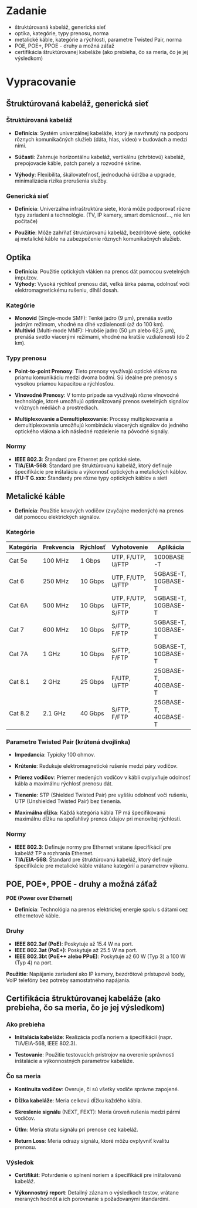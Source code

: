 # Zadanie

- štruktúrovaná kabeláž, generická sieť
- optika, kategórie, typy prenosu, norma
- metalické káble, kategórie a rýchlosti, parametre Twisted Pair, norma
- POE, POE+, PPOE - druhy a možná záťaž
- certifikácia štruktúrovanej kabeláže (ako prebieha, čo sa meria, čo je jej výsledkom)

# Vypracovanie

## Štruktúrovaná kabeláž, generická sieť

### Štruktúrovaná kabeláž

- **Definícia**: Systém univerzálnej kabeláže, ktorý je navrhnutý na podporu rôznych komunikačných služieb (dáta, hlas, video) v budovách a medzi nimi.

- **Súčasti**: Zahrnuje horizontálnu kabeláž, vertikálnu (chrbtovú) kabeláž, prepojovacie káble, patch panely a rozvodné skrine.
- **Výhody**: Flexibilita, škálovateľnosť, jednoduchá údržba a upgrade, minimalizácia rizika prerušenia služby.

### Generická sieť

- **Definícia**: Univerzálna infraštruktúra siete, ktorá môže podporovať rôzne typy zariadení a technológie. (TV, IP kamery, smart domácnosť..., nie len počítače)

- **Použitie**: Môže zahŕňať štruktúrovanú kabeláž, bezdrôtové siete, optické aj metalické káble na zabezpečenie rôznych komunikačných služieb.

## Optika

- **Definícia**: Použitie optických vlákien na prenos dát pomocou svetelných impulzov.
- **Výhody**: Vysoká rýchlosť prenosu dát, veľká šírka pásma, odolnosť voči elektromagnetickému rušeniu, dlhší dosah.

### Kategórie

- **Monovid** (Single-mode SMF): Tenké jadro (9 µm), prenáša svetlo jedným režimom, vhodné na dlhé vzdialenosti (až do 100 km).
- **Multivid** (Multi-mode MMF): Hrubšie jadro (50 µm alebo 62,5 µm), prenáša svetlo viacerými režimami, vhodné na kratšie vzdialenosti (do 2 km).

### Typy prenosu

- **Point-to-point Prenosy**: Tieto prenosy využívajú optické vlákno na priamu komunikáciu medzi dvoma bodmi. Sú ideálne pre prenosy s vysokou priamou kapacitou a rýchlosťou.

- **Vlnovodné Prenosy**: V tomto prípade sa využívajú rôzne vlnovodné technológie, ktoré umožňujú optimalizovaný prenos svetelných signálov v rôznych médiách a prostrediach.

- **Multiplexovanie a Demultiplexovanie**: Procesy multiplexovania a demultiplexovania umožňujú kombináciu viacerých signálov do jedného optického vlákna a ich následné rozdelenie na pôvodné signály.

### Normy

- **IEEE 802.3**: Štandard pre Ethernet pre optické siete.
- **TIA/EIA-568**: Štandard pre štruktúrovanú kabeláž, ktorý definuje špecifikácie pre inštaláciu a výkonnosť optických a metalických káblov.
- **ITU-T G.xxx**: Štandardy pre rôzne typy optických káblov a sietí

## Metalické káble

- **Definícia**: Použitie kovových vodičov (zvyčajne medených) na prenos dát pomocou elektrických signálov.

### Kategórie

| Kategória | Frekvencia | Rýchlosť | Vyhotovenie              | Aplikácia            |
| --------- | ---------- | -------- | ------------------------ | -------------------- |
| Cat 5e    | 100 MHz    | 1 Gbps   | UTP, F/UTP, U/FTP        | 1000BASE-T           |
| Cat 6     | 250 MHz    | 10 Gbps  | UTP, F/UTP, U/FTP        | 5GBASE-T, 10GBASE-T  |
| Cat 6A    | 500 MHz    | 10 Gbps  | UTP, F/UTP, U/FTP, S/FTP | 5GBASE-T, 10GBASE-T  |
| Cat 7     | 600 MHz    | 10 Gbps  | S/FTP, F/FTP             | 5GBASE-T, 10GBASE-T  |
| Cat 7A    | 1 GHz      | 10 Gbps  | S/FTP, F/FTP             | 5GBASE-T, 10GBASE-T  |
| Cat 8.1   | 2 GHz      | 25 Gbps  | F/UTP, U/FTP             | 25GBASE-T, 40GBASE-T |
| Cat 8.2   | 2.1 GHz    | 40 Gbps  | S/FTP, F/FTP             | 25GBASE-T, 40GBASE-T |

### Parametre Twisted Pair (krútená dvojlinka)

- **Impedancia**: Typicky 100 ohmov.

- **Krútenie**: Redukuje elektromagnetické rušenie medzi páry vodičov.
- **Prierez vodičov**: Priemer medených vodičov v kábli ovplyvňuje odolnosť kábla a maximálnu rýchlosť prenosu dát.
- **Tienenie**: STP (Shielded Twisted Pair) pre vyššiu odolnosť voči rušeniu, UTP (Unshielded Twisted Pair) bez tienenia.
- **Maximálna dĺžka**: Každá kategória kábla TP má špecifikovanú maximálnu dĺžku na spoľahlivý prenos údajov pri menovitej rýchlosti.

### Normy

- **IEEE 802.3**: Definuje normy pre Ethernet vrátane špecifikácií pre kabeláž TP a rozhrania Ethernet.
- **TIA/EIA-568**: Štandard pre štruktúrovanú kabeláž, ktorý definuje špecifikácie pre metalické káble vrátane kategórií a parametrov výkonu.

## POE, POE+, PPOE - druhy a možná záťaž

**POE (Power over Ethernet)**

- **Definícia**: Technológia na prenos elektrickej energie spolu s dátami cez ethernetové káble.

### Druhy

- **IEEE 802.3af (PoE)**: Poskytuje až 15.4 W na port.
- **IEEE 802.3at (PoE+)**: Poskytuje až 25.5 W na port.
- **IEEE 802.3bt (PoE++ alebo PPoE)**: Poskytuje až 60 W (Typ 3) a 100 W (Typ 4) na port.

**Použitie**: Napájanie zariadení ako IP kamery, bezdrôtové prístupové body, VoIP telefóny bez potreby samostatného napájania.

## Certifikácia štruktúrovanej kabeláže (ako prebieha, čo sa meria, čo je jej výsledkom)

### Ako prebieha

- **Inštalácia kabeláže**: Realizácia podľa noriem a špecifikácií (napr. TIA/EIA-568, IEEE 802.3).

- **Testovanie**: Použitie testovacích prístrojov na overenie správnosti inštalácie a výkonnostných parametrov kabeláže.

### Čo sa meria

- **Kontinuita vodičov**: Overuje, či sú všetky vodiče správne zapojené.

- **Dĺžka kabeláže**: Meria celkovú dĺžku každého kábla.
- **Skreslenie signálu** (NEXT, FEXT): Meria úroveň rušenia medzi pármi vodičov.
- **Útlm**: Meria stratu signálu pri prenose cez kabeláž.
- **Return Loss**: Meria odrazy signálu, ktoré môžu ovplyvniť kvalitu prenosu.

### Výsledok

- **Certifikát**: Potvrdenie o splnení noriem a špecifikácií pre inštalovanú kabeláž.

- **Výkonnostný report**: Detailný záznam o výsledkoch testov, vrátane meraných hodnôt a ich porovnanie s požadovanými štandardmi.

